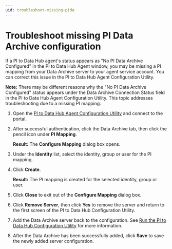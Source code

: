 ```yaml
---
uid: troubleshoot-missing-pida
---
```


# Troubleshoot missing PI Data Archive configuration

If a PI to Data Hub agent's status appears as "No PI Data Archive Configured" in the PI to Data Hub Agent window, you may be missing a PI mapping from your Data Archive server to your agent service account. You can correct this issue in the PI to Data Hub Agent Configuration Utility.

**Note:** There may be different reasons why the "No PI Data Archive Configured" status appears under the Data Archive Connection Status field in the PI to Data Hub Agent Configuration Utility. This topic addresses troubleshooting due to a missing PI mapping.

1. Open the [PI to Data Hub Agent Configuration Utility](xref:pi-to-ocs-utility) and connect to the portal.

1. After successful authentication, click the Data Archive tab, then click the pencil icon under **PI Mapping**.  

    **Result:** The **Configure Mapping** dialog box opens.

1. Under the **Identity** list, select the identity, group or user for the PI mapping.

1. Click **Create**.

    **Result:** The PI mapping is created for the selected identity, group or user.

1. Click **Close** to exit out of the **Configure Mapping** dialog box. 

1. Click **Remove Server**, then click **Yes** to remove the server and return to the first screen of the PI to Data Hub Configuration Utility.

1. Add the Data Archive server back to the configuration. See [Run the PI to Data Hub Configuration Utility](xref:pi-to-ocs-utility) for more information.  

1. After the Data Archive has been successfully added, click **Save** to save the newly added server configuration.
